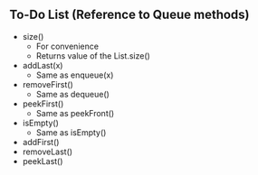 <!--(FA)FSA: Fang, Sophia, Ameer  
APCS pd06  
HW 90: Swabbing the Deque  
2022-04-13  
time spent: 0.7 hrs  
-->
## To-Do List (Reference to Queue methods)

- size()
    - For convenience
    - Returns value of the List.size()
- addLast(x)
    - Same as enqueue(x)
- removeFirst()
    - Same as dequeue()
- peekFirst()
    - Same as peekFront()
- isEmpty()
    - Same as isEmpty()
- addFirst()
- removeLast()
- peekLast()
